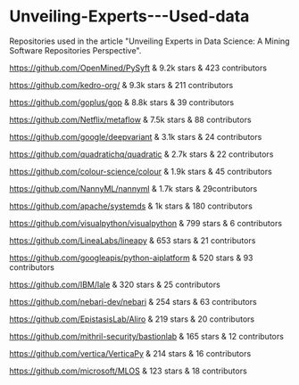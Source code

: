# Unveiling-Experts---Used-data
Repositories used in the article "Unveiling Experts in Data Science: A Mining Software Repositories Perspective".

https://github.com/OpenMined/PySyft & 9.2k stars & 423 contributors

https://github.com/kedro-org/ & 9.3k stars & 211 contributors

https://github.com/goplus/gop & 8.8k stars & 39 contributors

https://github.com/Netflix/metaflow & 7.5k stars & 88 contributors

https://github.com/google/deepvariant & 3.1k stars & 24 contributors

https://github.com/quadratichq/quadratic & 2.7k stars & 22 contributors

https://github.com/colour-science/colour & 1.9k stars & 45 contributors

https://github.com/NannyML/nannyml & 1.7k stars & 29contributors

https://github.com/apache/systemds & 1k stars & 180 contributors

https://github.com/visualpython/visualpython & 799 stars & 6 contributors

https://github.com/LineaLabs/lineapy & 653 stars & 21 contributors

https://github.com/googleapis/python-aiplatform & 520 stars & 93 contributors

https://github.com/IBM/lale & 320 stars & 25 contributors

https://github.com/nebari-dev/nebari & 254 stars & 63 contributors

https://github.com/EpistasisLab/Aliro & 219 stars & 20 contributors

https://github.com/mithril-security/bastionlab & 165 stars & 12 contributors

https://github.com/vertica/VerticaPy & 214 stars & 16 contributors

https://github.com/microsoft/MLOS & 123 stars & 18 contributors

